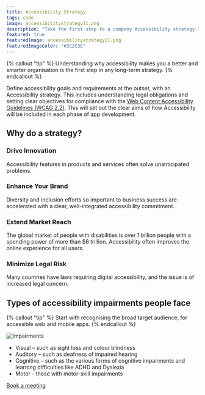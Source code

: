 ```yaml
---
title: Accessibility Strategy
tags: code
image: accessibilitystrategy11.png
description: "Take the first step to a company Accessibility strategy."
featured: true
featuredImage: accessibilitystrategy11.png
featuredImageColor: "#3C2C3E"
---
```


{% callout "tip" %}
Understanding why accessibility makes you a better and smarter organisation is the first step in any long-term strategy.
{% endcallout %}

Define accessibility goals and requirements at the outset, with an Accessibility strategy. This includes understanding legal obligations and setting clear objectives for compliance with the [Web Content Accessibility Guidelines (WCAG 2.2)](https://www.w3.org/TR/WCAG22/). This will set out the clear aims of how Accessibility will be included in each phase of app development.

## Why do a strategy?

### Drive Innovation
Accessibility features in products and services often solve unanticipated problems.

### Enhance Your Brand 
Diversity and inclusion efforts so important to business success are accelerated with a clear, well-integrated accessibility commitment.

### Extend Market Reach
The global market of people with disabilities is over 1 billion people with a spending power of more than $6 trillion. Accessibility often improves the online experience for all users.

### Minimize Legal Risk
Many countries have laws requiring digital accessibility, and the issue is of increased legal concern.

## Types of accessibility impairments people face

{% callout "tip" %}
Start with recognising the broad target audience, for accessible web and mobile apps.
{% endcallout %}


![Impairments](https://jaffamonkey.com/assets/images/featured/impairments2.png "Impairments")


* Visual – such as sight loss and colour blindness
* Auditory – such as deafness of impaired hearing
* Cognitive – such as the various forms of cognitive impairments and learning difficulties like ADHD and Dyslexia
* Motor - those with motor-skill impairments

<a href="https://calendly.com/jaffamonkeyltd/intro-call" class="btn btn--primary" target="_blank" rel="noopener noreferrer">Book a meeting</a>